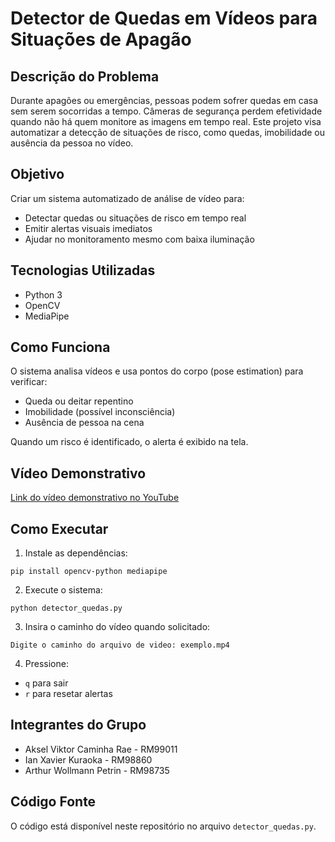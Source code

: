 # Detector de Quedas em Vídeos para Situações de Apagão

## Descrição do Problema
Durante apagões ou emergências, pessoas podem sofrer quedas em casa sem serem socorridas a tempo. Câmeras de segurança perdem efetividade quando não há quem monitore as imagens em tempo real. Este projeto visa automatizar a detecção de situações de risco, como quedas, imobilidade ou ausência da pessoa no vídeo.

## Objetivo
Criar um sistema automatizado de análise de vídeo para:
- Detectar quedas ou situações de risco em tempo real
- Emitir alertas visuais imediatos
- Ajudar no monitoramento mesmo com baixa iluminação

## Tecnologias Utilizadas
- Python 3
- OpenCV
- MediaPipe

## Como Funciona

O sistema analisa vídeos e usa pontos do corpo (pose estimation) para verificar:
- Queda ou deitar repentino
- Imobilidade (possível inconsciência)
- Ausência de pessoa na cena

Quando um risco é identificado, o alerta é exibido na tela.

## Vídeo Demonstrativo
[Link do vídeo demonstrativo no YouTube](https://youtu.be/SEU_LINK_AQUI)

## Como Executar

1. Instale as dependências:
```
pip install opencv-python mediapipe
```

2. Execute o sistema:
```
python detector_quedas.py
```

3. Insira o caminho do vídeo quando solicitado:
```
Digite o caminho do arquivo de video: exemplo.mp4
```

4. Pressione:
- `q` para sair
- `r` para resetar alertas

## Integrantes do Grupo

- Aksel Viktor Caminha Rae - RM99011
- Ian Xavier Kuraoka - RM98860
- Arthur Wollmann Petrin - RM98735

## Código Fonte
O código está disponível neste repositório no arquivo `detector_quedas.py`.
